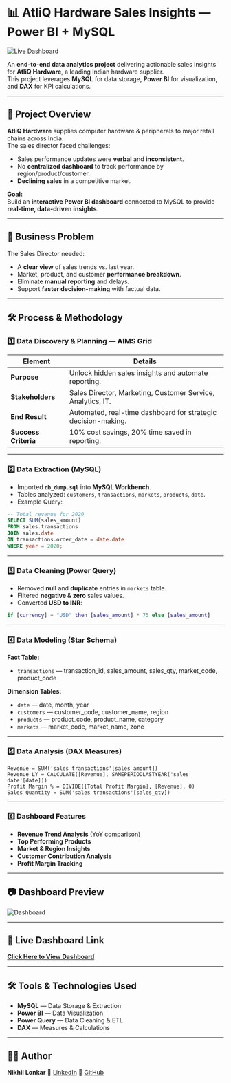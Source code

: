 
# 📊 AtliQ Hardware Sales Insights — Power BI + MySQL

[![Live Dashboard](https://img.shields.io/badge/View-Live%20Dashboard-blue?style=for-the-badge&logo=powerbi)](https://app.powerbi.com/view?r=eyJrIjoiYWIxODg5YjMtZDUwNS00OGI5LTljMzgtMjE3NjZjNzdjNWNlIiwidCI6IjNiYTNhODMxLTFkMzItNDA4My1hMzBjLWQ0YTk0NGYzNWI3ZSJ9)

An **end-to-end data analytics project** delivering actionable sales insights for **AtliQ Hardware**, a leading Indian hardware supplier.  
This project leverages **MySQL** for data storage, **Power BI** for visualization, and **DAX** for KPI calculations.

---

## 📝 Project Overview
**AtliQ Hardware** supplies computer hardware & peripherals to major retail chains across India.  
The sales director faced challenges:
- Sales performance updates were **verbal** and **inconsistent**.
- No **centralized dashboard** to track performance by region/product/customer.
- **Declining sales** in a competitive market.

**Goal:**  
Build an **interactive Power BI dashboard** connected to MySQL to provide **real-time, data-driven insights**.

---

## 🎯 Business Problem
The Sales Director needed:
- A **clear view** of sales trends vs. last year.
- Market, product, and customer **performance breakdown**.
- Eliminate **manual reporting** and delays.
- Support **faster decision-making** with factual data.

---

## 🛠 Process & Methodology

### 1️⃣ Data Discovery & Planning — **AIMS Grid**
| **Element**       | **Details** |
|-------------------|-------------|
| **Purpose**       | Unlock hidden sales insights and automate reporting. |
| **Stakeholders**  | Sales Director, Marketing, Customer Service, Analytics, IT. |
| **End Result**    | Automated, real-time dashboard for strategic decision-making. |
| **Success Criteria** | 10% cost savings, 20% time saved in reporting. |

---

### 2️⃣ Data Extraction (MySQL)
- Imported **`db_dump.sql`** into **MySQL Workbench**.
- Tables analyzed: `customers`, `transactions`, `markets`, `products`, `date`.
- Example Query:
```sql
-- Total revenue for 2020
SELECT SUM(sales_amount)
FROM sales.transactions
JOIN sales.date 
ON transactions.order_date = date.date
WHERE year = 2020;
````

---

### 3️⃣ Data Cleaning (Power Query)

* Removed **null** and **duplicate** entries in `markets` table.
* Filtered **negative & zero** sales values.
* Converted **USD to INR**:

```m
if [currency] = "USD" then [sales_amount] * 75 else [sales_amount]
```

---

### 4️⃣ Data Modeling (Star Schema)

**Fact Table:**

* `transactions` — transaction\_id, sales\_amount, sales\_qty, market\_code, product\_code

**Dimension Tables:**

* `date` — date, month, year
* `customers` — customer\_code, customer\_name, region
* `products` — product\_code, product\_name, category
* `markets` — market\_code, market\_name, zone

---

### 5️⃣ Data Analysis (DAX Measures)

```DAX
Revenue = SUM('sales transactions'[sales_amount])
Revenue LY = CALCULATE([Revenue], SAMEPERIODLASTYEAR('sales date'[date]))
Profit Margin % = DIVIDE([Total Profit Margin], [Revenue], 0)
Sales Quantity = SUM('sales transactions'[sales_qty])
```

---

### 6️⃣ Dashboard Features

* **Revenue Trend Analysis** (YoY comparison)
* **Top Performing Products**
* **Market & Region Insights**
* **Customer Contribution Analysis**
* **Profit Margin Tracking**

---

## 📷 Dashboard Preview

![Dashboard](Coffee-Shop-Sales.png)

---

## 🔗 Live Dashboard Link

[**Click Here to View Dashboard**](https://app.powerbi.com/view?r=eyJrIjoiYWIxODg5YjMtZDUwNS00OGI5LTljMzgtMjE3NjZjNzdjNWNlIiwidCI6IjNiYTNhODMxLTFkMzItNDA4My1hMzBjLWQ0YTk0NGYzNWI3ZSJ9)

---

## 🛠 Tools & Technologies Used

* **MySQL** — Data Storage & Extraction
* **Power BI** — Data Visualization
* **Power Query** — Data Cleaning & ETL
* **DAX** — Measures & Calculations

---

## 👨‍💻 Author

**Nikhil Lonkar**
📌 [LinkedIn](https://linkedin.com/in/nikhil-lonkar-0436a1338)
📌 [GitHub](https://github.com/Nikhillonkar19-code)




